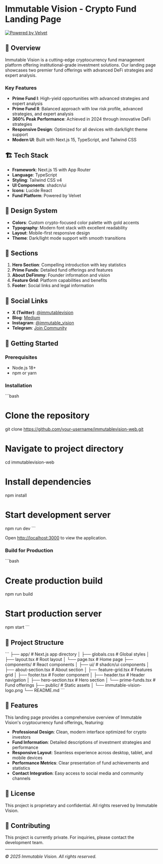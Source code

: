 # Immutable Vision - Crypto Fund Landing Page

[![Powered by Velvet](https://img.shields.io/badge/Powered%20by-Velvet-blue?style=for-the-badge)](https://velvet.capital)

## 🚀 Overview

Immutable Vision is a cutting-edge cryptocurrency fund management platform offering institutional-grade investment solutions. Our landing page showcases two premier fund offerings with advanced DeFi strategies and expert analysis.

### Key Features

- **Prime Fund I**: High-yield opportunities with advanced strategies and expert analysis
- **Prime Fund II**: Balanced approach with low risk profile, advanced strategies, and expert analysis  
- **360% Peak Performance**: Achieved in 2024 through innovative DeFi strategies
- **Responsive Design**: Optimized for all devices with dark/light theme support
- **Modern UI**: Built with Next.js 15, TypeScript, and Tailwind CSS

## 🏗️ Tech Stack

- **Framework**: Next.js 15 with App Router
- **Language**: TypeScript
- **Styling**: Tailwind CSS v4
- **UI Components**: shadcn/ui
- **Icons**: Lucide React
- **Fund Platform**: Powered by Velvet

## 🎨 Design System

- **Colors**: Custom crypto-focused color palette with gold accents
- **Typography**: Modern font stack with excellent readability
- **Layout**: Mobile-first responsive design
- **Theme**: Dark/light mode support with smooth transitions

## 📱 Sections

1. **Hero Section**: Compelling introduction with key statistics
2. **Prime Funds**: Detailed fund offerings and features
3. **About DeFimmy**: Founder information and vision
4. **Feature Grid**: Platform capabilities and benefits
5. **Footer**: Social links and legal information

## 🔗 Social Links

- **X (Twitter)**: [@immutablevision](https://twitter.com/immutablevision)
- **Blog**: [Medium](https://medium.com/@immutablevision)
- **Instagram**: [@immutable_vision](https://instagram.com/immutable_vision)
- **Telegram**: [Join Community](https://t.me/+STBdRmOzUdJkYjlk)

## 🚀 Getting Started

### Prerequisites

- Node.js 18+ 
- npm or yarn

### Installation

\`\`\`bash
# Clone the repository
git clone https://github.com/your-username/immutablevision-web.git

# Navigate to project directory
cd immutablevision-web

# Install dependencies
npm install

# Start development server
npm run dev
\`\`\`

Open [http://localhost:3000](http://localhost:3000) to view the application.

### Build for Production

\`\`\`bash
# Create production build
npm run build

# Start production server
npm start
\`\`\`

## 📁 Project Structure

\`\`\`
├── app/                    # Next.js app directory
│   ├── globals.css        # Global styles
│   ├── layout.tsx         # Root layout
│   └── page.tsx          # Home page
├── components/            # React components
│   ├── ui/               # shadcn/ui components
│   ├── about-section.tsx # About section
│   ├── feature-grid.tsx  # Features grid
│   ├── footer.tsx        # Footer component
│   ├── header.tsx        # Header navigation
│   ├── hero-section.tsx  # Hero section
│   └── prime-funds.tsx   # Fund offerings
├── public/               # Static assets
│   └── immutable-vision-logo.png
└── README.md
\`\`\`

## 🎯 Features

This landing page provides a comprehensive overview of Immutable Vision's cryptocurrency fund offerings, featuring:

- **Professional Design**: Clean, modern interface optimized for crypto investors
- **Fund Information**: Detailed descriptions of investment strategies and performance
- **Responsive Layout**: Seamless experience across desktop, tablet, and mobile devices
- **Performance Metrics**: Clear presentation of fund achievements and statistics
- **Contact Integration**: Easy access to social media and community channels

## 📄 License

This project is proprietary and confidential. All rights reserved by Immutable Vision.

## 🤝 Contributing

This project is currently private. For inquiries, please contact the development team.

---

*© 2025 Immutable Vision. All rights reserved.*
